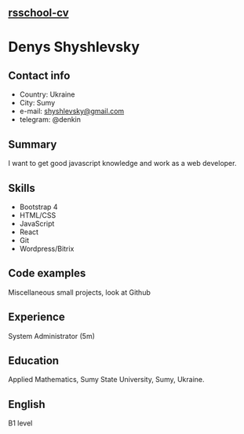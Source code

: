 [rsschool-cv](http://example.com/link "link")
---
# Denys Shyshlevsky #
## Contact info ##
- Country: Ukraine
- City: Sumy
- e-mail: shyshlevsky@gmail.com
- telegram: @denkin
## Summary ##
I want to get good javascript knowledge and work as a web developer.
## Skills ##
- Bootstrap 4
- HTML/CSS
- JavaScript
- React
- Git
- Wordpress/Bitrix
## Code examples ##
Miscellaneous small projects, look at Github
## Experience ##
System Administrator (5m)
## Education ##
Applied Mathematics, Sumy State University, Sumy, Ukraine.
## English ##
B1 level

